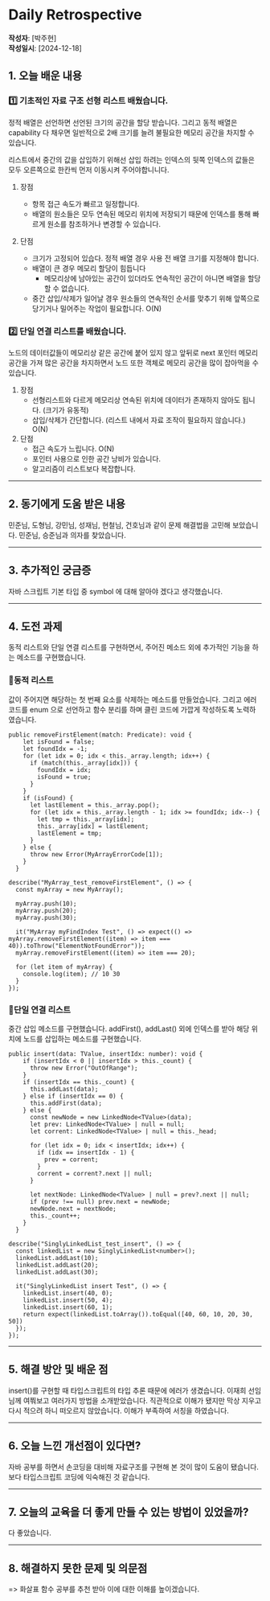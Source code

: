 # Daily Retrospective  
**작성자**: [박주현]  
**작성일시**: [2024-12-18]  

## 1. 오늘 배운 내용


### 1️⃣ 기초적인 자료 구조 선형 리스트 배웠습니다.

정적 배열은 선언하면 선언된 크기의 공간을 할당 받습니다. 그리고 동적 배열은 capability 다 채우면 일반적으로 2배 크기를 늘려 불필요한 메모리 공간을 차지할 수 있습니다.

리스트에서 중간의 값을 삽입하기 위해선 삽입 하려는 인덱스의 뒷쪽 인덱스의 값들은 모두 오른쪽으로 한칸씩 먼저 이동시켜 주어야합니니다.

1. 장점
    - 항목 접근 속도가 빠르고 일정합니다.
    - 배열의 원소들은 모두 연속된 메모리 위치에 저장되기 때문에 인덱스를 통해 빠르게 원소를 참조하거나 변경할 수 있습니다.

2. 단점
    - 크기가 고정되어 있습다. 정적 배열 경우 사용 전 배열 크기를 지정해야 합니다.
    - 배열이 큰 경우 메모리 할당이 힘듭니다
        - 메모리상에 남아있는 공간이 있더라도 연속적인 공간이 아니면 배열을 할당할 수 없습니다.
    - 중간 삽입/삭제가 일어날 경우 원소들의 연속적인 순서를 맞추기 위해 앞쪽으로 당기거나 밀어주는 작업이 필요합니다. O(N)

### 2️⃣ 단일 연결 리스트를 배웠습니다.

노드의 데이터값들이 메모리상 같은 공간에 붙어 있지 않고 앞뒤로 next 포인터 메모리 공간을 가져 많은 공간을 차지하면서 노드 또한 객체로 메모리 공간을 많이 잡아먹을 수 있습니다.

1. 장점
    - 선형리스트와 다르게 메모리상 연속된 위치에 데이터가 존재하지 않아도 됩니다. (크기가 유동적)
    - 삽입/삭제가 간단합니다. (리스트 내에서 자료 조작이 필요하지 않습니다.) O(N)
2. 단점
    - 접근 속도가 느립니다. O(N)
    - 포인터 사용으로 인한 공간 낭비가 있습니다.
    - 알고리즘이 리스트보다 복잡합니다.
---

## 2. 동기에게 도움 받은 내용
민준님, 도형님, 강민님, 성재님, 현철님, 건호님과 같이 문제 해결법을 고민해 보았습니다. 민준님, 승준님과 의자를 찾았습니다.

---

## 3. 추가적인 궁금증
자바 스크립트 기본 타입 중 symbol 에 대해 알아야 겠다고 생각했습니다.


---

## 4. 도전 과제 
동적 리스트와 단일 연결 리스트를 구현하면서, 주어진 메소드 외에 추가적인 기능을 하는 메소드를 구현했습니다.

### 📍동적 리스트
값이 주어지면 해당하는 첫 번째 요소를 삭제하는 메소드를 만들었습니다.
그리고 에러 코드를 enum 으로 선언하고 함수 분리를 하며 클린 코드에 가깝게 작성하도록 노력하였습니다.
```
public removeFirstElement(match: Predicate): void {
    let isFound = false;
    let foundIdx = -1;
    for (let idx = 0; idx < this._array.length; idx++) {
      if (match(this._array[idx])) {
        foundIdx = idx;
        isFound = true;
      }
    }
    if (isFound) {
      let lastElement = this._array.pop();
      for (let idx = this._array.length - 1; idx >= foundIdx; idx--) {
        let tmp = this._array[idx];
        this._array[idx] = lastElement;
        lastElement = tmp;
      }
    } else {
      throw new Error(MyArrayErrorCode[1]);
    }
  }
```
```
describe("MyArray_test_removeFirstElement", () => {
  const myArray = new MyArray();

  myArray.push(10);
  myArray.push(20);
  myArray.push(30);

  it("MyArray myFindIndex Test", () => expect(() => myArray.removeFirstElement((item) => item === 40)).toThrow("ElementNotFoundError"));
  myArray.removeFirstElement((item) => item === 20);
  
  for (let item of myArray) {
    console.log(item); // 10 30
  }
});
```

### 📍단일 연결 리스트
중간 삽입 메소드를 구현했습니다. addFirst(), addLast() 외에 인덱스를 받아 해당 위치에 노드를 삽입하는 메소드를 구현했습니다.

```
public insert(data: TValue, insertIdx: number): void {
    if (insertIdx < 0 || insertIdx > this._count) {
      throw new Error("OutOfRange");
    }
    if (insertIdx == this._count) {
      this.addLast(data);
    } else if (insertIdx == 0) {
      this.addFirst(data);
    } else {
      const newNode = new LinkedNode<TValue>(data);
      let prev: LinkedNode<TValue> | null = null;
      let corrent: LinkedNode<TValue> | null = this._head;

      for (let idx = 0; idx < insertIdx; idx++) {
        if (idx == insertIdx - 1) {
          prev = corrent;
        }
        corrent = corrent?.next || null;
      }

      let nextNode: LinkedNode<TValue> | null = prev?.next || null;
      if (prev !== null) prev.next = newNode;
      newNode.next = nextNode;
      this._count++;
    }
  }
```
```
describe("SinglyLinkedList_test_insert", () => {
  const linkedList = new SinglyLinkedList<number>();
  linkedList.addLast(10);
  linkedList.addLast(20);
  linkedList.addLast(30);
  
  it("SinglyLinkedList insert Test", () => {
    linkedList.insert(40, 0);
    linkedList.insert(50, 4);
    linkedList.insert(60, 1);
    return expect(linkedList.toArray()).toEqual([40, 60, 10, 20, 30, 50])
  });
});
```


---

## 5. 해결 방안 및 배운 점 
insert()를 구현할 때 타입스크립트의 타입 추론 때문에 에러가 생겼습니다. 이재희 선임님께 여쭤보고 여러가지 방법을 소개받았습니다. 직관적으로 이해가 됐지만 막상 지우고 다시 적으려 하니 떠오르지 않았습니다. 이해가 부족하여 서칭을 하였습니다.


---

## 6. 오늘 느낀 개선점이 있다면? 
자바 공부를 하면서 손코딩을 대비해 자료구조를 구현해 본 것이 많이 도움이 됐습니다. 보다 타입스크립트 코딩에 익숙해진 것 같습니다. 


---

## 7. 오늘의 교육을 더 좋게 만들 수 있는 방법이 있었을까?
다 좋았습니다.


---

## 8. 해결하지 못한 문제 및 의문점
=> 화살표 함수 공부를 추천 받아 이에 대한 이해를 높이겠습니다.
